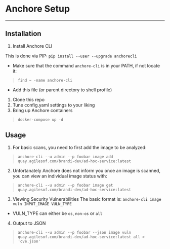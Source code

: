 # Anchore Setup

---

## Installation

1. Install Anchore CLI

This is done via PIP: `pip install --user --upgrade anchorecli`

  * Make sure that the command `anchore-cli` is in your PATH, if not locate it:
> `find ~ -name anchore-cli`
  * Add this file (or parent directory to shell profile)

1. Clone this repo
2. Tune config.yaml settings to your liking
3. Bring up Anchore containers
> `docker-compose up -d`

## Usage

1. For basic scans, you need to first add the image to be analyzed:
> `anchore-cli --u admin --p foobar image add quay.agilesof.com/brandi-dev/ad-hoc-service:latest`

2. Unfortanately Anchore does not inform you once an image is scanned, you can view an individual image status with:
> `anchore-cli --u admin --p foobar image get quay.agilesof.com/brandi-dev/ad-hoc-service:latest`

3. Viewing Security Vulnerabilities
The basic format is: `anchore-cli image vuln INPUT_IMAGE VULN_TYPE`
  * VULN_TYPE can either be `os`, `non-os` or `all`

4. Output to JSON
> `anchore-cli --u admin --p foobar --json image vuln quay.agilesof.com/brandi-dev/ad-hoc-service:latest all > 'cve.json'`